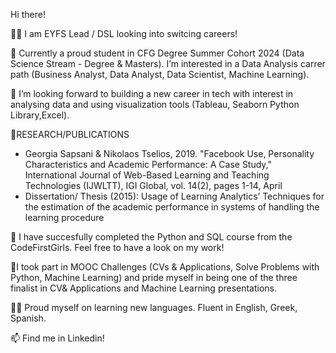 Hi there!

👩‍🏫 I am EYFS Lead / DSL looking into switcing careers!

🥇 Currently a proud student in CFG Degree Summer Cohort 2024 (Data Science Stream - Degree & Masters). I’m interested in a Data Analysis carrer path (Business Analyst, Data Analyst, Data Scientist, Machine Learning).

💞️ I’m looking forward to building a new career in tech with interest in analysing data and using visualization tools (Tableau, Seaborn Python Library,Excel).

🌱RESEARCH/PUBLICATIONS
-	Georgia Sapsani & Nikolaos Tselios, 2019. "Facebook Use, Personality Characteristics and Academic Performance: A Case Study," International Journal of Web-Based Learning and Teaching Technologies (IJWLTT), IGI Global, vol. 14(2), pages 1-14, April
-	Dissertation/ Thesis (2015): Usage of Learning Analytics’ Techniques for the estimation of the academic performance in systems of handling the learning procedure

🌴 I have succesfully completed the Python and SQL course from the CodeFirstGirls.
    Feel free to have a look on my work!
    
🌳I took part in MOOC Challenges (CVs & Applications, Solve Problems with Python, Machine Learning) and pride myself in being one of the three finalist in CV& Applications and Machine Learning presentations.

🧑‍🏫 Proud myself on learning new languages. Fluent in English, Greek, Spanish.

📫 Find me in Linkedin! 


